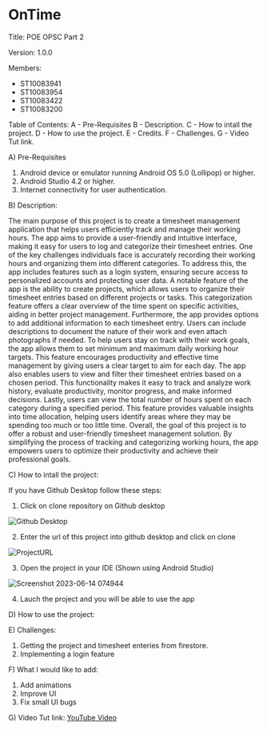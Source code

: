 # OnTime

Title: POE OPSC Part 2

Version: 1.0.0

Members:
 - ST10083941
 - ST10083954
 - ST10083422
 - ST10083200
 

Table of Contents:
 A - Pre-Requisites
 B - Description.
 C - How to intall the project.
 D - How to use the project.
 E - Credits.
 F - Challenges.
 G - Video Tut link.

A) Pre-Requisites

1) Android device or emulator running Android OS 5.0 (Lollipop) or higher.
2) Android Studio 4.2 or higher.
3) Internet connectivity for user authentication.

B) Description: 

The main purpose of this project is to create a timesheet management application that helps users efficiently track and manage their working hours.
The app aims to provide a user-friendly and intuitive interface, making it easy for users to log and categorize their timesheet entries.
One of the key challenges individuals face is accurately recording their working hours and organizing them into different categories.
To address this, the app includes features such as a login system, ensuring secure access to personalized accounts and protecting user data.
A notable feature of the app is the ability to create projects, which allows users to organize their timesheet entries based on different projects or tasks. 
This categorization feature offers a clear overview of the time spent on specific activities, aiding in better project management.
Furthermore, the app provides options to add additional information to each timesheet entry. Users can include descriptions to document the nature of their work and even attach photographs if needed.
To help users stay on track with their work goals, the app allows them to set minimum and maximum daily working hour targets. 
This feature encourages productivity and effective time management by giving users a clear target to aim for each day.
The app also enables users to view and filter their timesheet entries based on a chosen period. 
This functionality makes it easy to track and analyze work history, evaluate productivity, monitor progress, and make informed decisions.
Lastly, users can view the total number of hours spent on each category during a specified period. 
This feature provides valuable insights into time allocation, helping users identify areas where they may be spending too much or too little time.
Overall, the goal of this project is to offer a robust and user-friendly timesheet management solution. 
By simplifying the process of tracking and categorizing working hours, the app empowers users to optimize their productivity and achieve their professional goals.

C) How to intall the project:

If you have Github Desktop follow these steps: 

1) Click on clone repository on Github desktop

![Github Desktop](https://github.com/cgov-0406/OPSC7311_POE/assets/63053721/e0b5932c-ebbb-441b-bb9c-61fc85d91c02)

2) Enter the url of this project into github desktop and click on clone 

![ProjectURL](https://github.com/cgov-0406/OPSC7311_POE/assets/63053721/b8caad23-0c97-449f-8775-66261ab60671)

3) Open the project in your IDE (Shown using Android Studio) 

![Screenshot 2023-06-14 074944](https://github.com/cgov-0406/OPSC7311_POE/assets/63053721/1ba3678c-21ca-497f-a22d-d9ada101190c)

4) Lauch the project and you will be able to use the app

D) How to use the project:

E) Challenges:

1) Getting the project and timesheet enteries from firestore. 
2) Implementing a login feature

F) What I would like to add:

1) Add animations 
2) Improve UI 
3) Fix small UI bugs

G) Video Tut link: [YouTube Video](https://www.youtube.com/watch?v=-PBK7cLDIJ0)




